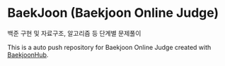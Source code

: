# BaekJoon (Baekjoon Online Judge)
백준 구현 및 자료구조, 알고리즘 등 단계별 문제풀이

This is a auto push repository for Baekjoon Online Judge created with [BaekjoonHub](https://github.com/BaekjoonHub/BaekjoonHub).
